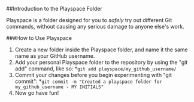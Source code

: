 ##Introduction to the Playspace Folder

Playspace is a folder designed for you to *safely* try out different Git commands, without causing any serious damage to anyone else's work. 

###How to Use Playspace

1. Create a new folder inside the Playspace folder, and name it the same name as your GitHub username.
2. Add your personal Playspace folder to the repository by using the "git add" command, like so:
*```git add playspace/my_github_username/```
3. Commit your changes before you begin experimenting with "git commit":
*```git commit -m "Created a playspace folder for my_github_username - MY INITIALS"```
4. Now go have fun!



